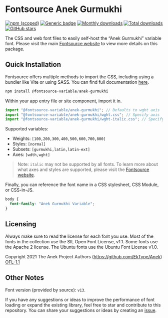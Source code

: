 # Fontsource Anek Gurmukhi

[![npm (scoped)](https://img.shields.io/npm/v/@fontsource-variable/anek-gurmukhi?color=brightgreen)](https://www.npmjs.com/package/@fontsource-variable/anek-gurmukhi) [![Generic badge](https://img.shields.io/badge/fontsource-passing-brightgreen)](https://github.com/fontsource/fontsource) [![Monthly downloads](https://badgen.net/npm/dm/@fontsource-variable/anek-gurmukhi)](https://github.com/fontsource/fontsource) [![Total downloads](https://badgen.net/npm/dt/@fontsource-variable/anek-gurmukhi)](https://github.com/fontsource/fontsource) [![GitHub stars](https://img.shields.io/github/stars/fontsource/fontsource.svg?style=social&label=Star)](https://github.com/fontsource/fontsource/stargazers)

The CSS and web font files to easily self-host the “Anek Gurmukhi” variable font. Please visit the main [Fontsource website](https://fontsource.org/fonts/anek-gurmukhi) to view more details on this package.

## Quick Installation

Fontsource offers multiple methods to import the CSS, including using a bundler like Vite or using SASS. You can find full documentation [here](https://fontsource.org/docs/getting-started/introduction).

```javascript
npm install @fontsource-variable/anek-gurmukhi
```

Within your app entry file or site component, import it in.

```javascript
import "@fontsource-variable/anek-gurmukhi"; // Defaults to wght axis
import "@fontsource-variable/anek-gurmukhi/wght.css"; // Specify axis
import "@fontsource-variable/anek-gurmukhi/wght-italic.css"; // Specify axis and style
```

Supported variables:
- Weights: `[100,200,300,400,500,600,700,800]`
- Styles: `[normal]`
- Subsets: `[gurmukhi,latin,latin-ext]`
- Axes: `[wdth,wght]`

> Note: `italic` may not be supported by all fonts. To learn more about what axes and styles are supported, please visit the [Fontsource website](https://fontsource.org/fonts/anek-gurmukhi).

Finally, you can reference the font name in a CSS stylesheet, CSS Module, or CSS-in-JS.

```css
body {
  font-family: "Anek Gurmukhi Variable";
}
```

## Licensing
Always make sure to read the license for each font you use. Most of the fonts in the collection use the SIL Open Font License, v1.1. Some fonts use the Apache 2 license. The Ubuntu fonts use the Ubuntu Font License v1.0.

Copyright 2021 The Anek Project Authors (https://github.com/EkType/Anek)
[OFL-1.1](https://openfontlicense.org)

## Other Notes
Font version (provided by source): `v13`.

If you have any suggestions or ideas to improve the performance of font loading or expand the existing library, feel free to star and contribute to this repository. You can share your suggestions or ideas by creating an [issue](https://github.com/fontsource/fontsource/issues).